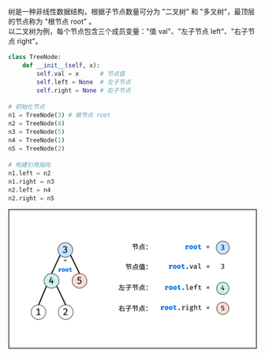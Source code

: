树是一种非线性数据结构，根据子节点数量可分为 "二叉树" 和 "多叉树"，最顶层的节点称为 "根节点 root" 。   
以二叉树为例，每个节点包含三个成员变量："值 val"、"左子节点 left"、"右子节点 right"。

```python
class TreeNode:
    def __init__(self, x):
        self.val = x      # 节点值
        self.left = None  # 左子节点
        self.right = None # 右子节点

# 初始化节点
n1 = TreeNode(3) # 根节点 root
n2 = TreeNode(4)
n3 = TreeNode(5)
n4 = TreeNode(1)
n5 = TreeNode(2)

# 构建引用指向
n1.left = n2
n1.right = n3
n2.left = n4
n2.right = n5
```

![avatar](../static/tree.png)